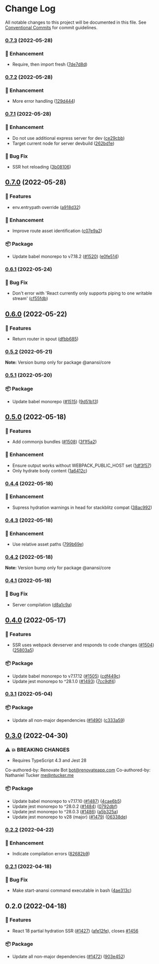 # Change Log

All notable changes to this project will be documented in this file.
See [Conventional Commits](https://conventionalcommits.org) for commit guidelines.

### [0.7.3](https://github.com/ntucker/anansi/compare/@anansi/core@0.7.2...@anansi/core@0.7.3) (2022-05-28)


### 💅 Enhancement

* Require, then import fresh ([7de7d8d](https://github.com/ntucker/anansi/commit/7de7d8d73e533b69bdf78698965121a35375692c))



### [0.7.2](https://github.com/ntucker/anansi/compare/@anansi/core@0.7.1...@anansi/core@0.7.2) (2022-05-28)


### 💅 Enhancement

* More error handling ([129d444](https://github.com/ntucker/anansi/commit/129d44407ac3ea9838e240d82f774c73100cc9da))



### [0.7.1](https://github.com/ntucker/anansi/compare/@anansi/core@0.7.0...@anansi/core@0.7.1) (2022-05-28)


### 💅 Enhancement

* Do not use additional express server for dev ([ce29cbb](https://github.com/ntucker/anansi/commit/ce29cbb0b8547b736a31f9bac6309338b6114bae))
* Target current node for server devbuild ([262bd1e](https://github.com/ntucker/anansi/commit/262bd1e79d56dacdb4114d8ea959d819df16b687))


### 🐛 Bug Fix

* SSR hot reloading ([3b08106](https://github.com/ntucker/anansi/commit/3b081066463020fdbef2c01efd4922d09e02d8aa))



## [0.7.0](https://github.com/ntucker/anansi/compare/@anansi/core@0.6.1...@anansi/core@0.7.0) (2022-05-28)


### 🚀 Features

* env.entrypath override ([a918d32](https://github.com/ntucker/anansi/commit/a918d3247c22ea00d0e1d5395553752280d32d99))


### 💅 Enhancement

* Improve route asset identification ([c07e9a2](https://github.com/ntucker/anansi/commit/c07e9a29935e0e24f815371ad6610bed77da967e))


### 📦 Package

* Update babel monorepo to v7.18.2 ([#1520](https://github.com/ntucker/anansi/issues/1520)) ([e0fe514](https://github.com/ntucker/anansi/commit/e0fe5142b0c308aff24b86faef6d70084c80691f))



### [0.6.1](https://github.com/ntucker/anansi/compare/@anansi/core@0.6.0...@anansi/core@0.6.1) (2022-05-24)


### 🐛 Bug Fix

* Don't error with 'React currently only supports piping to one writable stream' ([cf55fdb](https://github.com/ntucker/anansi/commit/cf55fdb82ee158e26ee596f86db0231faa8e98f5))



## [0.6.0](https://github.com/ntucker/anansi/compare/@anansi/core@0.5.2...@anansi/core@0.6.0) (2022-05-22)


### 🚀 Features

* Return router in spout ([dfbb685](https://github.com/ntucker/anansi/commit/dfbb68577e05216178671262db488d8aab55021e))



### [0.5.2](https://github.com/ntucker/anansi/compare/@anansi/core@0.5.1...@anansi/core@0.5.2) (2022-05-21)

**Note:** Version bump only for package @anansi/core





### [0.5.1](https://github.com/ntucker/anansi/compare/@anansi/core@0.5.0...@anansi/core@0.5.1) (2022-05-20)


### 📦 Package

* Update babel monorepo ([#1515](https://github.com/ntucker/anansi/issues/1515)) ([9d51b13](https://github.com/ntucker/anansi/commit/9d51b13218a67c17cfef56a1be88ac4af7933d03))



## [0.5.0](https://github.com/ntucker/anansi/compare/@anansi/core@0.4.4...@anansi/core@0.5.0) (2022-05-18)


### 🚀 Features

* Add commonjs bundles ([#1508](https://github.com/ntucker/anansi/issues/1508)) ([3f1f5a2](https://github.com/ntucker/anansi/commit/3f1f5a2f881d3e314d9fd08d63607e0c8dbd34d1))


### 💅 Enhancement

* Ensure output works without WEBPACK_PUBLIC_HOST set ([1df3f57](https://github.com/ntucker/anansi/commit/1df3f57cf0d3966a371e89f8c2333f3f29e23b65))
* Only hydrate body content ([1a6412c](https://github.com/ntucker/anansi/commit/1a6412c2e2b55b176fa0491228888490e45de98f))



### [0.4.4](https://github.com/ntucker/anansi/compare/@anansi/core@0.4.3...@anansi/core@0.4.4) (2022-05-18)


### 💅 Enhancement

* Supress hydration warnings in head for stackblitz compat ([38ac992](https://github.com/ntucker/anansi/commit/38ac99237af30d97408fb23bfb95b3bbe5384a03))



### [0.4.3](https://github.com/ntucker/anansi/compare/@anansi/core@0.4.2...@anansi/core@0.4.3) (2022-05-18)


### 💅 Enhancement

* Use relative asset paths ([799b69e](https://github.com/ntucker/anansi/commit/799b69e52394edc26290b9f01ff60ad772f739da))



### [0.4.2](https://github.com/ntucker/anansi/compare/@anansi/core@0.4.1...@anansi/core@0.4.2) (2022-05-18)

**Note:** Version bump only for package @anansi/core





### [0.4.1](https://github.com/ntucker/anansi/compare/@anansi/core@0.4.0...@anansi/core@0.4.1) (2022-05-18)


### 🐛 Bug Fix

* Server compilation ([d8a1c9a](https://github.com/ntucker/anansi/commit/d8a1c9a05718cde13c99d56dcc79a5cc823fa6bb))



## [0.4.0](https://github.com/ntucker/anansi/compare/@anansi/core@0.3.1...@anansi/core@0.4.0) (2022-05-17)


### 🚀 Features

* SSR uses webpack devserver and responds to code changes ([#1504](https://github.com/ntucker/anansi/issues/1504)) ([25803a5](https://github.com/ntucker/anansi/commit/25803a5b49316c7e73846efbe774d5cbe3eb28a3))


### 📦 Package

* Update babel monorepo to v7.17.12 ([#1505](https://github.com/ntucker/anansi/issues/1505)) ([cdf449c](https://github.com/ntucker/anansi/commit/cdf449c234da377c6968847a500ef77d7340c5bb))
* Update jest monorepo to ^28.1.0 ([#1493](https://github.com/ntucker/anansi/issues/1493)) ([7cc9df4](https://github.com/ntucker/anansi/commit/7cc9df4a439a0743bf243a5ad8393c62c067aa44))



### [0.3.1](https://github.com/ntucker/anansi/compare/@anansi/core@0.3.0...@anansi/core@0.3.1) (2022-05-04)


### 📦 Package

* Update all non-major dependencies ([#1490](https://github.com/ntucker/anansi/issues/1490)) ([c333a59](https://github.com/ntucker/anansi/commit/c333a595dd912e67f64e22b4c4af58e825e75cad))



## [0.3.0](https://github.com/ntucker/anansi/compare/@anansi/core@0.2.2...@anansi/core@0.3.0) (2022-04-30)


### ⚠ 💥 BREAKING CHANGES

* Requires TypeScript 4.3 and Jest 28

Co-authored-by: Renovate Bot <bot@renovateapp.com>
Co-authored-by: Nathaniel Tucker <me@ntucker.me>

### 📦 Package

* Update babel monorepo to v7.17.10 ([#1487](https://github.com/ntucker/anansi/issues/1487)) ([4cae6b5](https://github.com/ntucker/anansi/commit/4cae6b50855c2307ba1cf4e7293579d51614f978))
* Update jest monorepo to ^28.0.2 ([#1484](https://github.com/ntucker/anansi/issues/1484)) ([0792dbf](https://github.com/ntucker/anansi/commit/0792dbf9e9fe2c6b22eb5414ec2a7c7aaf1d9e48))
* Update jest monorepo to ^28.0.3 ([#1486](https://github.com/ntucker/anansi/issues/1486)) ([a5b325a](https://github.com/ntucker/anansi/commit/a5b325af0166351f40c421d4a3a0bef59f6d1218))
* Update jest monorepo to v28 (major) ([#1479](https://github.com/ntucker/anansi/issues/1479)) ([06338de](https://github.com/ntucker/anansi/commit/06338de8bf871945dac4b6b35155e49fd062bfdb))



### [0.2.2](https://github.com/ntucker/anansi/compare/@anansi/core@0.2.1...@anansi/core@0.2.2) (2022-04-22)


### 💅 Enhancement

* Indicate compilation errors ([82682b9](https://github.com/ntucker/anansi/commit/82682b9ed22686eb58f5421b6043852d2006842e))



### [0.2.1](https://github.com/ntucker/anansi/compare/@anansi/core@0.2.0...@anansi/core@0.2.1) (2022-04-18)


### 🐛 Bug Fix

* Make start-anansi command executable in bash ([4ae313c](https://github.com/ntucker/anansi/commit/4ae313c7d2137df63e74e5a8064237189c04adc8))



## 0.2.0 (2022-04-18)


### 🚀 Features

* React 18 partial hydration SSR ([#1427](https://github.com/ntucker/anansi/issues/1427)) ([afe12fe](https://github.com/ntucker/anansi/commit/afe12fea2e0a0f9d9a759c2f533ab925ba0e8957)), closes [#1456](https://github.com/ntucker/anansi/issues/1456)


### 📦 Package

* Update all non-major dependencies ([#1472](https://github.com/ntucker/anansi/issues/1472)) ([903e452](https://github.com/ntucker/anansi/commit/903e452e58dfacb14808d23e1aa883d6126dae1f))

